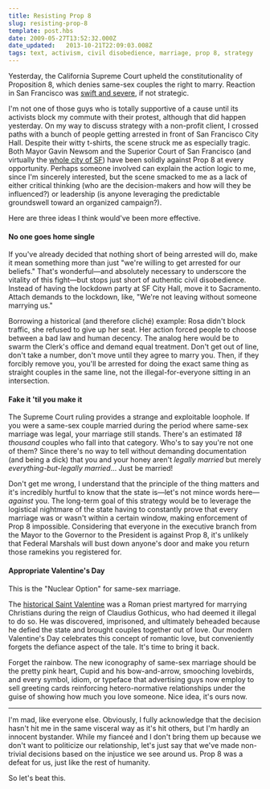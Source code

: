 ```yaml
---
title: Resisting Prop 8
slug: resisting-prop-8
template: post.hbs
date: 2009-05-27T13:52:32.000Z
date_updated:   2013-10-21T22:09:03.008Z
tags: text, activism, civil disobedience, marriage, prop 8, strategy
---
```


Yesterday, the California Supreme Court upheld the constitutionality of Proposition 8, which denies same-sex couples the right to marry. Reaction in San Francisco was <a href="http://www.sfgate.com/cgi-bin/object/article?f=/c/a/2009/05/26/BAE017PTAD.DTL&o=0">swift and severe</a>, if not strategic.<!--more-->

I'm not one of those guys who is totally supportive of a cause until its activists block my commute with their protest, although that did happen yesterday. On my way to discuss strategy with a non-profit client, I crossed paths with a bunch of people getting arrested in front of San Francisco City Hall. Despite their witty t-shirts, the scene struck me as especially tragic. Both Mayor Gavin Newsom and the Superior Court of San Francisco (and virtually the <a href="http://www.sfgate.com/webdb/prop8results/?appSession=12989016951785">whole city of SF</a>) have been solidly against Prop 8 at every opportunity. Perhaps someone involved can explain the action logic to me, since I'm sincerely interested, but the scene smacked to me as a lack of either critical thinking (who are the decision-makers and how will they be influenced?) or leadership (is anyone leveraging the predictable groundswell toward an organized campaign?).

Here are three ideas I think would've been more effective.

<h4>No one goes home single</h4>

If you've already decided that nothing short of being arrested will do, make it mean something more than just "we're willing to get arrested for our beliefs." That's wonderful&mdash;and absolutely necessary to underscore the vitality of this fight&mdash;but stops just short of authentic civil disobedience. Instead of having the lockdown party at SF City Hall, move it to Sacramento. Attach demands to the lockdown, like, "We're not leaving without someone marrying us."

Borrowing a historical (and therefore clich&eacute;) example: Rosa didn't block traffic, she refused to give up her seat. Her action forced people to choose between a bad law and human decency. The analog here would be to swarm the Clerk's office and demand equal treatment. Don't get out of line, don't take a number, don't move until they agree to marry you. Then, if they forcibly remove you, you'll be arrested for doing the exact same thing as straight couples in the same line, not the illegal-for-everyone sitting in an intersection.

<h4>Fake it 'til you make it</h4>

The Supreme Court ruling provides a strange and exploitable loophole. If you were a same-sex couple married during the period where same-sex marriage was legal, your marriage still stands. There's an estimated <em>18 thousand</em> couples who fall into that category. Who's to say you're not one of them? Since there's no way to tell without demanding documentation (and being a dick) that you and your honey aren't <em>legally married</em> but merely <em>everything-but-legally married</em>... Just be married!

Don't get me wrong, I understand that the principle of the thing matters and it's incredibly hurtful to know that the state is&mdash;let's not mince words here&mdash;<em>against</em> you. The long-term goal of this strategy would be to leverage the logistical nightmare of the state having to constantly prove that every marriage was or wasn't within a certain window, making enforcement of Prop 8 impossible. Considering that everyone in the executive branch from the Mayor to the Governor to the President is against Prop 8, it's unlikely that Federal Marshals will bust down anyone's door and make you return those ramekins you registered for.

<h4>Appropriate Valentine's Day</h4>

This is the "Nuclear Option" for same-sex marriage.

The <a href="http://en.wikipedia.org/wiki/Saint_Valentine">historical Saint Valentine</a> was a Roman priest martyred for marrying Christians during the reign of Claudius Gothicus, who had deemed it illegal to do so. He was discovered, imprisoned, and ultimately beheaded because he defied the state and brought couples together out of love. Our modern Valentine's Day celebrates this concept of romantic love, but conveniently forgets the defiance aspect of the tale. It's time to bring it back.

Forget the rainbow. The new iconography of same-sex marriage should be the pretty pink heart, Cupid and his bow-and-arrow, smooching lovebirds, and every symbol, idiom, or typeface that advertising guys now employ to sell greeting cards reinforcing hetero-normative relationships under the guise of showing how much you love someone. Nice idea, it's ours now.

<hr />

I'm mad, like everyone else. Obviously, I fully acknowledge that the decision hasn't hit me in the same visceral way as it's hit others, but I'm hardly an innocent bystander. While my fiance&eacute; and I don't bring them up because we don't want to politicize our relationship, let's just say that we've made non-trivial decisions based on the injustice we see around us. Prop 8 was a defeat for us, just like the rest of humanity.

So let's beat this.
